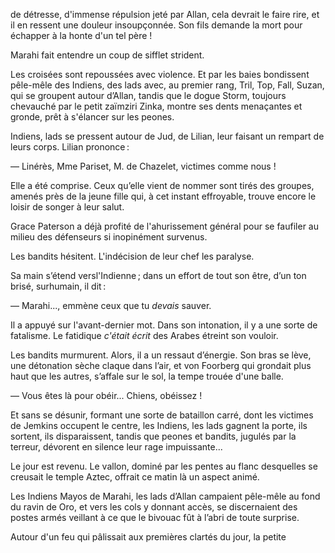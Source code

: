 de détresse, d'immense répulsion jeté par Allan, cela devrait le faire rire,
et il en ressent une douleur insoupçonnée. Son fils demande la mort pour
échapper à la honte d'un tel père !

Marahi fait entendre un coup de sifflet strident.

Les croisées sont repoussées avec violence. Et par les baies bondissent
pêle-mêle des Indiens, des lads avec, au premier rang, Tril, Top, Fall,
Suzan, qui se groupent autour d’Allan, tandis que le dogue Storm, toujours
chevauché par le petit zaïmziri Zinka, montre ses dents menaçantes et gronde, prêt à s'élancer sur les peones.

Indiens, lads se pressent autour de Jud, de Lilian, leur faisant un rempart de leurs corps. Lilian prononce :

— Linérès, Mme Pariset, M. de Chazelet, victimes comme nous !

Elle a été comprise. Ceux qu’elle vient de nommer sont tirés des groupes,
amenés près de la jeune fille qui, à cet instant effroyable, trouve encore le
loisir de songer à leur salut.

Grace Paterson a déjà profité de l'ahurissement général pour se faufiler au
milieu des défenseurs si inopinément survenus.

Les bandits hésitent. L'indécision de leur chef les paralyse.

Sa main s’étend versl'Indienne ; dans un effort de tout son être, d’un ton
brisé, surhumain, il dit :

— Marahi..., emmène ceux que tu _devais_ sauver.

Il a appuyé sur l'avant-dernier mot. Dans son intonation, il y a une sorte
de fatalisme. Le fatidique _c'était écrit_ des Arabes étreint son vouloir.

Les bandits murmurent. Alors, il a un ressaut d’énergie. Son bras se lève,
une détonation sèche claque dans l’air, et von Foorberg qui grondait plus
haut que les autres, s’affale sur le sol, la tempe trouée d'une balle.

— Vous êtes là pour obéir... Chiens, obéissez !

Et sans se désunir, formant une sorte de bataillon carré, dont les victimes
de Jemkins occupent le centre, les Indiens, les lads gagnent la porte, ils
sortent, ils disparaissent, tandis que peones et bandits, jugulés par la terreur, dévorent en silence leur rage impuissante...


Le jour est revenu. Le vallon, dominé par les pentes au flanc desquelles
se creusait le temple Aztec, offrait ce matin là un aspect animé.

Les Indiens Mayos de Marahi, les lads d’Allan campaient pêle-mêle au
fond du ravin de Oro, et vers les cols y donnant accès, se discernaient des
postes armés veillant à ce que le bivouac fût à l’abri de toute surprise.

Autour d'un feu qui pâlissait aux premières clartés du jour, la petite
